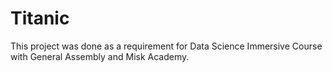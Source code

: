 # Titanic
This project was done as a requirement for Data Science Immersive Course with General Assembly and Misk Academy.
